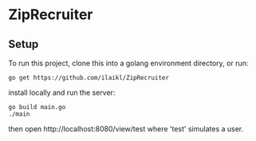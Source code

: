 # ZipRecruiter

## Setup
To run this project, clone this into a golang environment directory, or run:
```
go get https://github.com/ilaikl/ZipRecruiter
```

install locally and run the server:

```
go build main.go
./main
```

then open http://localhost:8080/view/test
where 'test' simulates a user.
